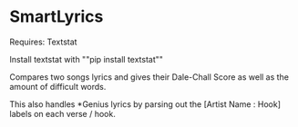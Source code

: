 # SmartLyrics

Requires: Textstat

Install textstat with ""pip install textstat""

Compares two songs lyrics and gives their Dale-Chall Score as well as the amount of difficult words.

This also handles *Genius lyrics by parsing out the [Artist Name : Hook] labels on each verse / hook.
